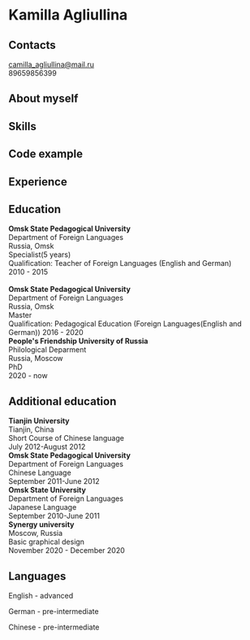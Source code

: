 # Kamilla Agliullina

## Contacts
camilla_agliullina@mail.ru<br>
89659856399
## About myself

## Skills

## Code example

## Experience

## Education
**Omsk State Pedagogical University** <br>
Department of Foreign Languages <br>
Russia, Omsk <br>
Specialist(5 years)<br>
Qualification: Teacher of Foreign Languages (English 
and German)<br> 
2010 - 2015 <br><br>
**Omsk State Pedagogical University** <br>
Department of Foreign Languages <br>
Russia, Omsk <br>
Master<br>
Qualification: Pedagogical Education (Foreign 
Languages(English and German)) 2016 - 2020<br>
**People's Friendship University of Russia**<br>
Philological Deparment<br>
Russia, Moscow<br>
PhD<br>
2020 - now<br>
## Additional education
**Tianjin University** <br>
Tianjin, China <br>
Short Course of Chinese language<br>
 July 2012-August 2012 <br>
**Omsk State Pedagogical University**<br>
Department of Foreign Languages <br>
Chinese Language <br>
September 2011-June 2012 <br>
**Omsk State University**<br>
Department of Foreign Languages <br>
Japanese Language <br>
September 2010-June 2011<br>
**Synergy university**<br>
Moscow, Russia<br>
Basic graphical design<br>
November 2020 - December 2020<br>

## Languages
English - advanced

German - pre-intermediate

Chinese - pre-intermediate
